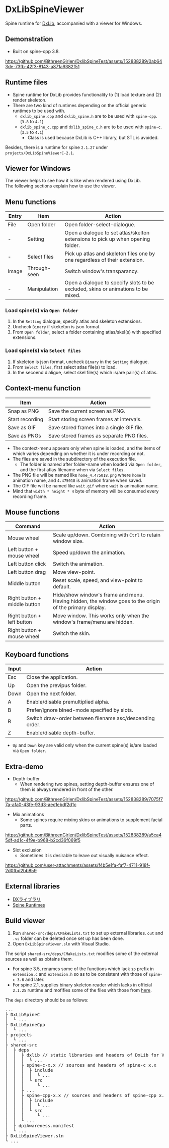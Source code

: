 # DxLibSpineViewer
Spine runtime for [DxLib](https://dxlib.xsrv.jp/index.html), accompanied with a viewer for Windows.

## Demonstration
- Built on spine-cpp 3.8.
 
https://github.com/BithreenGirlen/DxlibSpineTest/assets/152838289/0ab643de-73fb-42f3-8143-a871a9382f51

## Runtime files

- Spine runtime for DxLib provides functionality to (1) load texture and (2) render skeleton.
- There are two kind of runtimes depending on the official generic runtimes to be used with.
  - `dxlib_spine.cpp` and `dxlib_spine.h` are to be used with `spine-cpp`. (`3.8` to `4.1`)
  - `dxlib_spine_c.cpp` and `dxlib_spine_c.h` are to be used with `spine-c`. (`3.5` to `4.1`)
    - Class is used because DxLib is C++ library, but STL is avoided.

Besides, there is a runtime for spine `2.1.27` under `projects/DxLibSpineViewerC-2.1`. 

## Viewer for Windows

The viewer helps to see how it is like when rendered using DxLib.  
The following sections explain how to use the viewer.

## Menu functions

| Entry | Item | Action |
----|---- |---- 
File| Open folder | Open folder-select-dialogue.
 -| Setting | Open a dialogue to set atlas/skelton extensions to pick up when opening folder.
 -| Select files | Pick up atlas and skeleton files one by one regardless of their extension.
Image| Through-seen | Switch window's transparancy.
 -| Manipulation | Open a dialogue to specify slots to be excluded, skins or animations to be mixed.

### Load spine(s) via `Open folder` 
1. In the `Setting` dialogue, specify atlas and skeleton extensions.
2. Uncheck `Binary` if skeketon is json format.
3. From `Open folder`, select a folder containing atlas/skel(s) with specified extensions.

### Load spine(s) via `Select files`
1. If skeleton is json format, uncheck `Binary` in the `Setting` dialogue.
2. From `Select files`, first select atlas file(s) to load. 
3. In the secoend dialigue, select skel file(s) which is/are pair(s) of atlas.

## Context-menu function

| Item | Action |
|---- |---- 
| Snap as PNG | Save the current screen as PNG.
| Start recording | Start storing screen frames at intervals.
| Save as GIF | Save stored frames into a single GIF file.
| Save as PNGs | Save stored frames as separate PNG files.

- The context-menu appears only when spine is loaded, and the items of which varies depending on whether it is under recording or not.
- The files are saved in the subdirectory of the execution file.
  -  The folder is named after folder-name when loaded via `Open folder`, and the first atlas filename when via `Select files`.
- The PNG file will be named like `home_4.475018.png` where `home` is animation name, and `4.475018` is animation frame when saved.
- The GIF file will be named like `wait.gif` where `wait` is animation name.
- Mind that `width * height * 4` byte of memory will be consumed every recording frame.

## Mouse functions

| Command | Action |
----|---- 
Mouse wheel| Scale up/down. Combining with `Ctrl` to retain window size.
Left button + mouse wheel| Speed up/down the animation.
Left button click| Switch the animation.
Left button drag| Move view-point.
Middle button| Reset scale, speed, and view-point to default.
Right button + middle button| Hide/show window's frame and menu. Having hidden, the window goes to the origin of the primary display.
Right button + left button| Move window. This works only when the window's frame/menu are hidden.
Right button + mouse wheel| Switch the skin.

## Keyboard functions

| Input  | Action  |
| --- | --- |
| Esc | Close the application. |
| Up | Open the previpus folder. |
| Down | Open the next folder. |
| A | Enable/disable premultiplied alpha.| 
| B | Prefer/ignore blned-mode specified by slots.| 
| R | Switch draw-order between filename asc/descending order.| 
| Z | Enable/disable depth-buffer.|  

- `Up` and `Down` key are valid only when the current spine(s) is/are loaded via `Open folder`.

## Extra-demo
- Depth-buffer
  - When rendering two spines, setting depth-buffer ensures one of them is always rendered in front of the other.

https://github.com/BithreenGirlen/DxlibSpineTest/assets/152838289/7075f77a-afa0-43fe-93d3-aec1ebdf2d1c

- Mix animations
  - Some spines require mixing skins or animations to supplement facial parts.

https://github.com/BithreenGirlen/DxlibSpineTest/assets/152838289/a5ca45df-ad1c-4f9e-b968-b2cd36f069f5

- Slot exclusion
  - Sometimes it is desirable to leave out visually nuisance effect.

https://github.com/user-attachments/assets/f4b5e1fa-faf7-4711-918f-2d0fbd2bb859

## External libraries

- [DXライブラリ](https://dxlib.xsrv.jp/dxdload.html)
- [Spine Runtimes](https://github.com/EsotericSoftware/spine-runtimes)

## Build viewer
1. Run `shared-src/deps/CMakeLists.txt` to set up external libraries. `out` and `.vs` folder can be deleted once set up has been done.
2. Open `DxLibSpineViewer.sln` with Visual Studio.

The script `shared-src/deps/CMakeLists.txt` modifies some of the external sources as well as obtains them.
- For spine 3.5, renames some of the functions which lack `sp` prefix in `extension.c` and `extension.h` so as to be consistent with those of `spine-c 3.6` and later.
- For spine 2.1, supplies binary skeleton reader which lacks in official `2.1.25` runtime and mofifies some of the files with those from [here](https://github.com/BithreenGirlen/spine-c-2.1.27).

The `deps` directory should be as follows:
<pre>
...
├ DxLibSpineC
│  └ ...
├ DxLibSpineCpp
│  └ ...
├ projects
│  └ ...
├ shared-src
│  ├ deps
│  │  ├ dxlib // static libraries and headers of DxLib for VC
│  │  │  └ ...
│  │  ├ spine-c-x.x // sources and headers of spine-c x.x
│  │  │  ├ include
│  │  │  │  └ ...
│  │  │  └ src
│  │  │     └ ...
│  │  ├ ...
│  │  ├ spine-cpp-x.x // sources and headers of spine-cpp x.x
│  │  │  ├ include
│  │  │  │  └ ...
│  │  │  └ src
│  │  │     └ ...
│  │  └ ...
│  ├ dpiAwareness.manifest
│  └ ...
├ DxLibSpineViewer.sln
└ ...
</pre>

